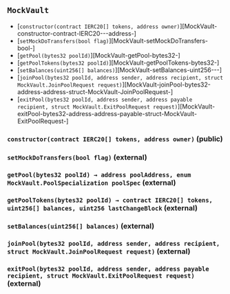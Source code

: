 ## <span id="MockVault"></span> `MockVault`



- [`constructor(contract IERC20[] tokens, address owner)`][MockVault-constructor-contract-IERC20---address-]
- [`setMockDoTransfers(bool flag)`][MockVault-setMockDoTransfers-bool-]
- [`getPool(bytes32 poolId)`][MockVault-getPool-bytes32-]
- [`getPoolTokens(bytes32 poolId)`][MockVault-getPoolTokens-bytes32-]
- [`setBalances(uint256[] balances)`][MockVault-setBalances-uint256---]
- [`joinPool(bytes32 poolId, address sender, address recipient, struct MockVault.JoinPoolRequest request)`][MockVault-joinPool-bytes32-address-address-struct-MockVault-JoinPoolRequest-]
- [`exitPool(bytes32 poolId, address sender, address payable recipient, struct MockVault.ExitPoolRequest request)`][MockVault-exitPool-bytes32-address-address-payable-struct-MockVault-ExitPoolRequest-]
### <span id="MockVault-constructor-contract-IERC20---address-"></span> `constructor(contract IERC20[] tokens, address owner)` (public)



### <span id="MockVault-setMockDoTransfers-bool-"></span> `setMockDoTransfers(bool flag)` (external)



### <span id="MockVault-getPool-bytes32-"></span> `getPool(bytes32 poolId) → address poolAddress, enum MockVault.PoolSpecialization poolSpec` (external)



### <span id="MockVault-getPoolTokens-bytes32-"></span> `getPoolTokens(bytes32 poolId) → contract IERC20[] tokens, uint256[] balances, uint256 lastChangeBlock` (external)



### <span id="MockVault-setBalances-uint256---"></span> `setBalances(uint256[] balances)` (external)



### <span id="MockVault-joinPool-bytes32-address-address-struct-MockVault-JoinPoolRequest-"></span> `joinPool(bytes32 poolId, address sender, address recipient, struct MockVault.JoinPoolRequest request)` (external)



### <span id="MockVault-exitPool-bytes32-address-address-payable-struct-MockVault-ExitPoolRequest-"></span> `exitPool(bytes32 poolId, address sender, address payable recipient, struct MockVault.ExitPoolRequest request)` (external)



